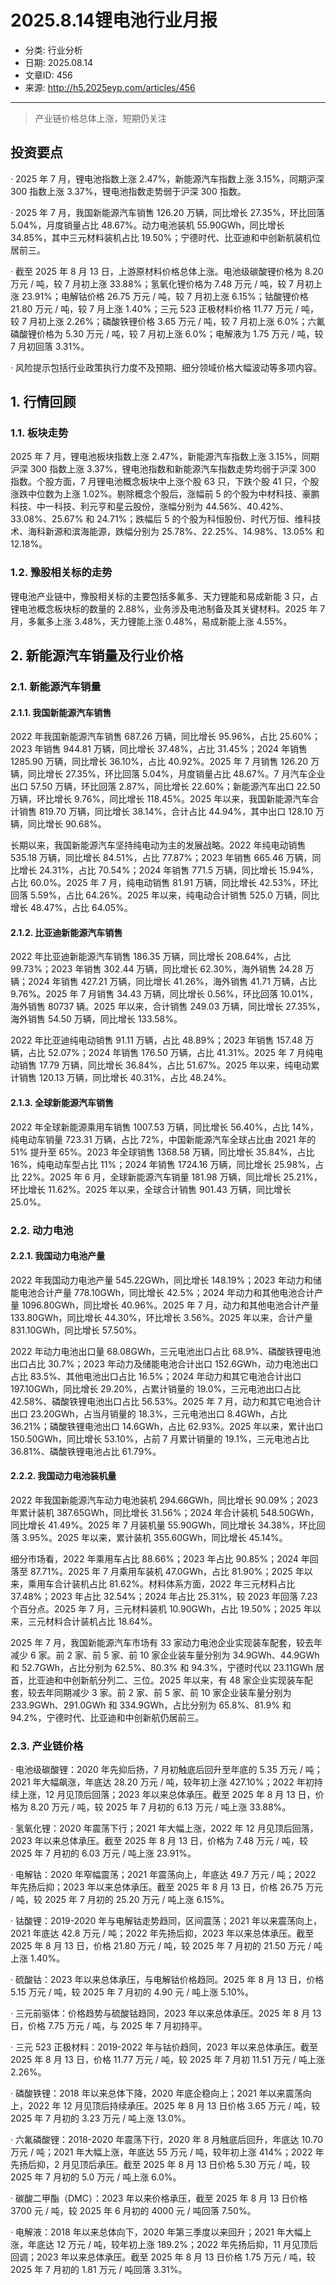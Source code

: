 # 2025.8.14锂电池行业月报

- 分类: 行业分析
- 日期: 2025.08.14
- 文章ID: 456
- 来源: http://h5.2025eyp.com/articles/456

---

> 产业链价格总体上涨，短期仍关注

## **投资要点**

· 2025 年 7 月，锂电池指数上涨 2.47%，新能源汽车指数上涨 3.15%，同期沪深 300 指数上涨 3.37%，锂电池指数走势弱于沪深 300 指数。

· 2025 年 7 月，我国新能源汽车销售 126.20 万辆，同比增长 27.35%，环比回落 5.04%，月度销量占比 48.67%。动力电池装机 55.90GWh，同比增长 34.85%，其中三元材料装机占比 19.50%；宁德时代、比亚迪和中创新航装机位居前三。

· 截至 2025 年 8 月 13 日，上游原材料价格总体上涨。电池级碳酸锂价格为 8.20 万元 / 吨，较 7 月初上涨 33.88%；氢氧化锂价格为 7.48 万元 / 吨，较 7 月初上涨 23.91%；电解钴价格 26.75 万元 / 吨，较 7 月初上涨 6.15%；钴酸锂价格 21.80 万元 / 吨，较 7 月上涨 1.40%；三元 523 正极材料价格 11.77 万元 / 吨，较 7 月初上涨 2.26%；磷酸铁锂价格 3.65 万元 / 吨，较 7 月初上涨 6.0%；六氟磷酸锂价格为 5.30 万元 / 吨，较 7 月初上涨 6.0%；电解液为 1.75 万元 / 吨，较 7 月初回落 3.31%。

· 风险提示包括行业政策执行力度不及预期、细分领域价格大幅波动等多项内容。

## **1. 行情回顾**

### **1.1. 板块走势**

2025 年 7 月，锂电池板块指数上涨 2.47%，新能源汽车指数上涨 3.15%，同期沪深 300 指数上涨 3.37%，锂电池指数和新能源汽车指数走势均弱于沪深 300 指数。个股方面，7 月锂电池概念板块中上涨个股 63 只，下跌个股 41 只，个股涨跌中位数为上涨 1.02%。剔除概念个股后，涨幅前 5 的个股为中材科技、豪鹏科技、中一科技、利元亨和星云股份，涨幅分别为 44.56%、40.42%、33.08%、25.67% 和 24.71%；跌幅后 5 的个股为科恒股份、时代万恒、维科技术、海科新源和滨海能源，跌幅分别为 25.78%、22.25%、14.98%、13.05% 和 12.18%。

### **1.2. 豫股相关标的走势**

锂电池产业链中，豫股相关标的主要包括多氟多、天力锂能和易成新能 3 只，占锂电池概念板块标的数量的 2.88%，业务涉及电池制备及其关键材料。2025 年 7 月，多氟多上涨 3.48%，天力锂能上涨 0.48%，易成新能上涨 4.55%。

## **2. 新能源汽车销量及行业价格**

### **2.1. 新能源汽车销量**

#### **2.1.1. 我国新能源汽车销售**

2022 年我国新能源汽车销售 687.26 万辆，同比增长 95.96%，占比 25.60%；2023 年销售 944.81 万辆，同比增长 37.48%，占比 31.45%；2024 年销售 1285.90 万辆，同比增长 36.10%，占比 40.92%。2025 年 7 月销售 126.20 万辆，同比增长 27.35%，环比回落 5.04%，月度销量占比 48.67%。7 月汽车企业出口 57.50 万辆，环比回落 2.87%，同比增长 22.60%；新能源汽车出口 22.50 万辆，环比增长 9.76%，同比增长 118.45%。2025 年以来，我国新能源汽车合计销售 819.70 万辆，同比增长 38.14%，合计占比 44.94%，其中出口 128.10 万辆，同比增长 90.68%。

长期以来，我国新能源汽车坚持纯电动为主的发展战略。2022 年纯电动销售 535.18 万辆，同比增长 84.51%，占比 77.87%；2023 年销售 665.46 万辆，同比增长 24.31%，占比 70.54%；2024 年销售 771.5 万辆，同比增长 15.94%，占比 60.0%。2025 年 7 月，纯电动销售 81.91 万辆，同比增长 42.53%，环比回落 5.59%，占比 64.26%。2025 年以来，纯电动合计销售 525.0 万辆，同比增长 48.47%，占比 64.05%。

#### **2.1.2. 比亚迪新能源汽车销售**

2022 年比亚迪新能源汽车销售 186.35 万辆，同比增长 208.64%，占比 99.73%；2023 年销售 302.44 万辆，同比增长 62.30%，海外销售 24.28 万辆；2024 年销售 427.21 万辆，同比增长 41.26%，海外销售 41.71 万辆，占比 9.76%。2025 年 7 月销售 34.43 万辆，同比增长 0.56%，环比回落 10.01%，海外销售 80737 辆。2025 年以来，合计销售 249.03 万辆，同比增长 27.35%，海外销售 54.50 万辆，同比增长 133.58%。

2022 年比亚迪纯电动销售 91.11 万辆，占比 48.89%；2023 年销售 157.48 万辆，占比 52.07%；2024 年销售 176.50 万辆，占比 41.31%。2025 年 7 月纯电动销售 17.79 万辆，同比增长 36.84%，占比 51.67%。2025 年以来，纯电动累计销售 120.13 万辆，同比增长 40.31%，占比 48.24%。

#### **2.1.3. 全球新能源汽车销售**

2022 年全球新能源乘用车销售 1007.53 万辆，同比增长 56.40%，占比 14%，纯电动车销量 723.31 万辆，占比 72%，中国新能源汽车全球占比由 2021 年的 51% 提升至 65%。2023 年全球销售 1368.58 万辆，同比增长 35.84%，占比 16%，纯电动车型占比 11%；2024 年销售 1724.16 万辆，同比增长 25.98%，占比 22%。2025 年 6 月，全球新能源汽车销量 181.98 万辆，同比增长 25.21%，环比增长 11.62%。2025 年以来，全球合计销售 901.43 万辆，同比增长 25.0%。

### **2.2. 动力电池**

#### **2.2.1. 我国动力电池产量**

2022 年我国动力电池产量 545.22GWh，同比增长 148.19%；2023 年动力和储能电池合计产量 778.10GWh，同比增长 42.5%；2024 年动力和其他电池合计产量 1096.80GWh，同比增长 40.96%。2025 年 7 月，动力和其他电池合计产量 133.80GWh，同比增长 44.30%，环比增长 3.56%。2025 年以来，合计产量 831.10GWh，同比增长 57.50%。

2022 年动力电池出口量 68.08GWh，三元电池出口占比 68.9%、磷酸铁锂电池出口占比 30.7%；2023 年动力及储能电池合计出口 152.6GWh，动力电池出口占比 83.5%、其他电池出口占比 16.5%；2024 年动力和其它电池合计出口 197.10GWh，同比增长 29.20%，占累计销量的 19.0%，三元电池出口占比 42.58%、磷酸铁锂电池出口占比 56.53%。2025 年 7 月，动力和其它电池合计出口 23.20GWh，占当月销量的 18.3%，三元电池出口 8.4GWh，占比 36.21%；磷酸铁锂电池出口 14.6GWh，占比 62.93%。2025 年以来，累计出口 150.50GWh，同比增长 53.10%，占前 7 月累计销量的 19.1%，三元电池占比 36.81%、磷酸铁锂电池占比 61.79%。

#### **2.2.2. 我国动力电池装机量**

2022 年我国新能源汽车动力电池装机 294.66GWh，同比增长 90.09%；2023 年累计装机 387.65GWh，同比增长 31.56%；2024 年合计装机 548.50GWh，同比增长 41.49%。2025 年 7 月装机量 55.90GWh，同比增长 34.38%，环比回落 3.95%。2025 年以来，累计装机 355.60GWh，同比增长 45.14%。

细分市场看，2022 年乘用车占比 88.66%；2023 年占比 90.85%；2024 年回落至 87.71%。2025 年 7 月乘用车装机 47.0GWh，占比 81.90%；2025 年以来，乘用车合计装机占比 81.62%。材料体系方面，2022 年三元材料占比 37.48%；2023 年占比 32.54%；2024 年占比 25.31%，较 2023 年回落 7.23 个百分点。2025 年 7 月，三元材料装机 10.90GWh，占比 19.50%；2025 年以来，三元材料合计装机占比 18.64%。

2025 年 7 月，我国新能源汽车市场有 33 家动力电池企业实现装车配套，较去年减少 6 家。前 2 家、前 5 家、前 10 家企业装车量分别为 34.9GWh、44.9GWh 和 52.7GWh，占比分别为 62.5%、80.3% 和 94.3%，宁德时代以 23.11GWh 居首，比亚迪和中创新航分列二、三位。2025 年以来，有 48 家企业实现装车配套，较去年同期减少 3 家。前 2 家、前 5 家、前 10 家企业装车量分别为 233.9GWh、291.0GWh 和 334.9GWh，占比分别为 65.8%、81.9% 和 94.2%，宁德时代、比亚迪和中创新航仍居前三。

### **2.3. 产业链价格**

· 电池级碳酸锂：2020 年先抑后扬，7 月初触底后回升至年底的 5.35 万元 / 吨；2021 年大幅飙涨，年底达 28.20 万元 / 吨，较年初上涨 427.10%；2022 年初持续上涨，12 月见顶后回落；2023 年以来总体承压。截至 2025 年 8 月 13 日，价格为 8.20 万元 / 吨，较 2025 年 7 月初的 6.13 万元 / 吨上涨 33.88%。

· 氢氧化锂：2020 年震荡下行；2021 年大幅上涨，2022 年 12 月见顶后回落，2023 年以来总体承压。截至 2025 年 8 月 13 日，价格为 7.48 万元 / 吨，较 2025 年 7 月初的 6.03 万元 / 吨上涨 23.91%。

· 电解钴：2020 年窄幅震荡；2021 年震荡向上，年底达 49.7 万元 / 吨；2022 年先扬后抑；2023 年以来总体承压。截至 2025 年 8 月 13 日，价格 26.75 万元 / 吨，较 2025 年 7 月初的 25.20 万元 / 吨上涨 6.15%。

· 钴酸锂：2019-2020 年与电解钴走势趋同，区间震荡；2021 年以来震荡向上，2021 年底达 42.8 万元 / 吨；2022 年先扬后抑，2023 年以来总体承压。截至 2025 年 8 月 13 日，价格 21.80 万元 / 吨，较 2025 年 7 月初的 21.50 万元 / 吨上涨 1.40%。

· 硫酸钴：2023 年以来总体承压，与电解钴价格趋同。2025 年 8 月 13 日，价格 5.15 万元 / 吨，较 2025 年 7 月初的 4.90 元 / 吨上涨 5.10%。

· 三元前驱体：价格趋势与硫酸钴趋同，2023 年以来总体承压。2025 年 8 月 13 日，价格 7.75 万元 / 吨，与 2025 年 7 月初持平。

· 三元 523 正极材料：2019-2022 年与钴价趋同，2023 年以来总体承压。截至 2025 年 8 月 13 日，价格 11.77 万元 / 吨，较 2025 年 7 月初 11.51 万元 / 吨上涨 2.26%。

· 磷酸铁锂：2018 年以来总体下降，2020 年底企稳向上；2021 年以来震荡向上，2022 年 12 月见顶后持续承压。2025 年 8 月 13 日价格 3.65 万元 / 吨，较 2025 年 7 月初的 3.23 万元 / 吨上涨 13.0%。

· 六氟磷酸锂：2018-2020 年震荡下行，2020 年 8 月触底后回升，年底达 10.70 万元 / 吨；2021 年大幅上涨，年底达 55 万元 / 吨，较年初上涨 414%；2022 年先扬后抑，2 月见顶后承压。截至 2025 年 8 月 13 日价格 5.30 万元 / 吨，较 2025 年 7 月初的 5.0 万元 / 吨上涨 6.0%。

· 碳酸二甲酯（DMC）：2023 年以来价格承压，截至 2025 年 8 月 13 日价格 3700 元 / 吨，较 2025 年 6 月初的 4000 元 / 吨回落 7.50%。

· 电解液：2018 年以来总体向下，2020 年第三季度以来回升；2021 年大幅上涨，年底达 12 万元 / 吨，较年初上涨 189.2%；2022 年先扬后抑，11 月见顶后回调；2023 年以来总体承压。截至 2025 年 8 月 13 日价格 1.75 万元 / 吨，较 2025 年 7 月初的 1.81 万元 / 吨回落 3.31%。
